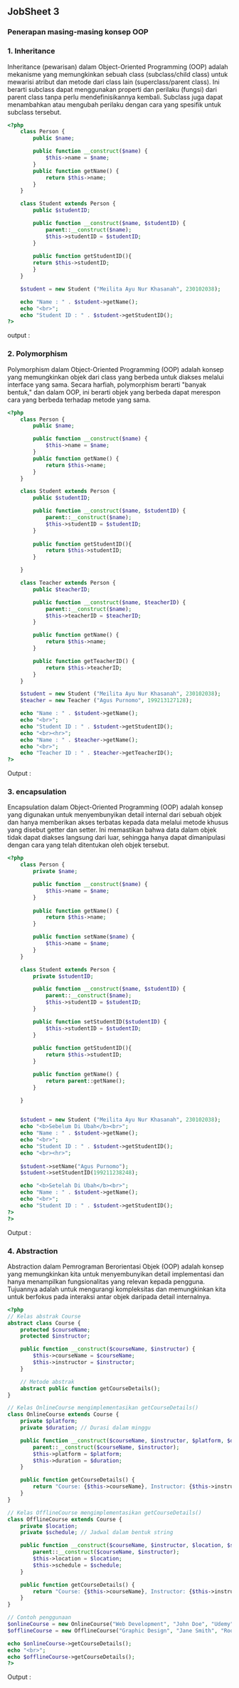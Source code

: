 <h2>JobSheet 3</h2>

<h3>Penerapan masing-masing konsep OOP</h3>

<h3>1. Inheritance</h3>
Inheritance (pewarisan) dalam Object-Oriented Programming (OOP) adalah mekanisme yang memungkinkan sebuah class (subclass/child class) untuk mewarisi atribut dan metode dari class lain (superclass/parent class). Ini berarti subclass dapat menggunakan properti dan perilaku (fungsi) dari parent class tanpa perlu mendefinisikannya kembali. Subclass juga dapat menambahkan atau mengubah perilaku dengan cara yang spesifik untuk subclass tersebut.

```php
<?php
    class Person {
        public $name;

        public function __construct($name) {
            $this->name = $name;
        }
        public function getName() {
            return $this->name;
        }
    }

    class Student extends Person {
        public $studentID;

        public function __construct($name, $studentID) {
            parent::__construct($name);
            $this->studentID = $studentID;
        }
        
        public function getStudentID(){
        return $this->studentID;
        }
    }

    $student = new Student ("Meilita Ayu Nur Khasanah", 230102038);

    echo "Name : " . $student->getName();
    echo "<br>";
    echo "Student ID : " . $student->getStudentID();
?>
```
output : 

<h3>2. Polymorphism</h3>
Polymorphism dalam Object-Oriented Programming (OOP) adalah konsep yang memungkinkan objek dari class yang berbeda untuk diakses melalui interface yang sama. Secara harfiah, polymorphism berarti "banyak bentuk," dan dalam OOP, ini berarti objek yang berbeda dapat merespon cara yang berbeda terhadap metode yang sama.

```php
<?php
    class Person {
        public $name;

        public function __construct($name) {
            $this->name = $name;
        }
        public function getName() {
            return $this->name;
        }
    }

    class Student extends Person {
        public $studentID;

        public function __construct($name, $studentID) {
            parent::__construct($name);
            $this->studentID = $studentID;
        }
        
        public function getStudentID(){
            return $this->studentID;
        }

    }

    class Teacher extends Person {
        public $teacherID;

        public function __construct($name, $teacherID) {
            parent::__construct($name);
            $this->teacherID = $teacherID;
        }

        public function getName() {
            return $this->name;
        }

        public function getTeacherID() {
            return $this->teacherID;
        }
    }

    $student = new Student ("Meilita Ayu Nur Khasanah", 230102038);
    $teacher = new Teacher ("Agus Purnomo", 199213127128);

    echo "Name : " . $student->getName();
    echo "<br>";
    echo "Student ID : " . $student->getStudentID();
    echo "<br><hr>";
    echo "Name : " . $teacher->getName();
    echo "<br>";
    echo "Teacher ID : " . $teacher->getTeacherID();
?>
```
Output :


<h3>3. encapsulation</h3>
Encapsulation dalam Object-Oriented Programming (OOP) adalah konsep yang digunakan untuk menyembunyikan detail internal dari sebuah objek dan hanya memberikan akses terbatas kepada data melalui metode khusus yang disebut getter dan setter. Ini memastikan bahwa data dalam objek tidak dapat diakses langsung dari luar, sehingga hanya dapat dimanipulasi dengan cara yang telah ditentukan oleh objek tersebut.

```php
<?php
    class Person {
        private $name;

        public function __construct($name) {
            $this->name = $name;
        }
       
        public function getName() {
            return $this->name;
        }

        public function setName($name) {
            $this->name = $name;
        }
    }

    class Student extends Person {
        private $studentID;

        public function __construct($name, $studentID) {
            parent::__construct($name);
            $this->studentID = $studentID;
        }

        public function setStudentID($studentID) {
            $this->studentID = $studentID;
        }
        
        public function getStudentID(){
            return $this->studentID;
        }

        public function getName() {
            return parent::getName();
        }

    }

    
    $student = new Student ("Meilita Ayu Nur Khasanah", 230102038);
    echo "<b>Sebelum Di Ubah</b><br>";
    echo "Name : " . $student->getName();
    echo "<br>";
    echo "Student ID : " . $student->getStudentID();
    echo "<br><hr>";
    
    $student->setName("Agus Purnomo");
    $student->setStudentID(199211238248);

    echo "<b>Setelah Di Ubah</b><br>";
    echo "Name : " . $student->getName();
    echo "<br>";
    echo "Student ID : " . $student->getStudentID(); 
?>
?>
```

Output : 

<h3>4. Abstraction</h3>
Abstraction dalam Pemrograman Berorientasi Objek (OOP) adalah konsep yang memungkinkan kita untuk menyembunyikan detail implementasi dan hanya menampilkan fungsionalitas yang relevan kepada pengguna. Tujuannya adalah untuk mengurangi kompleksitas dan memungkinkan kita untuk berfokus pada interaksi antar objek daripada detail internalnya.

```php
<?php
// Kelas abstrak Course
abstract class Course {
    protected $courseName;
    protected $instructor;

    public function __construct($courseName, $instructor) {
        $this->courseName = $courseName;
        $this->instructor = $instructor;
    }

    // Metode abstrak
    abstract public function getCourseDetails();
}

// Kelas OnlineCourse mengimplementasikan getCourseDetails()
class OnlineCourse extends Course {
    private $platform;
    private $duration; // Durasi dalam minggu

    public function __construct($courseName, $instructor, $platform, $duration) {
        parent::__construct($courseName, $instructor);
        $this->platform = $platform;
        $this->duration = $duration;
    }

    public function getCourseDetails() {
        return "Course: {$this->courseName}, Instructor: {$this->instructor}, Platform: {$this->platform}, Duration: {$this->duration} weeks (Online)";
    }
}

// Kelas OfflineCourse mengimplementasikan getCourseDetails()
class OfflineCourse extends Course {
    private $location;
    private $schedule; // Jadwal dalam bentuk string

    public function __construct($courseName, $instructor, $location, $schedule) {
        parent::__construct($courseName, $instructor);
        $this->location = $location;
        $this->schedule = $schedule;
    }

    public function getCourseDetails() {
        return "Course: {$this->courseName}, Instructor: {$this->instructor}, Location: {$this->location}, Schedule: {$this->schedule} (Offline)";
    }
}

// Contoh penggunaan
$onlineCourse = new OnlineCourse("Web Development", "John Doe", "Udemy", 8);
$offlineCourse = new OfflineCourse("Graphic Design", "Jane Smith", "Room 101, Art Building", "Mon-Wed-Fri, 9AM-12PM");

echo $onlineCourse->getCourseDetails();
echo "<br>";
echo $offlineCourse->getCourseDetails();
?>

```
Output :

